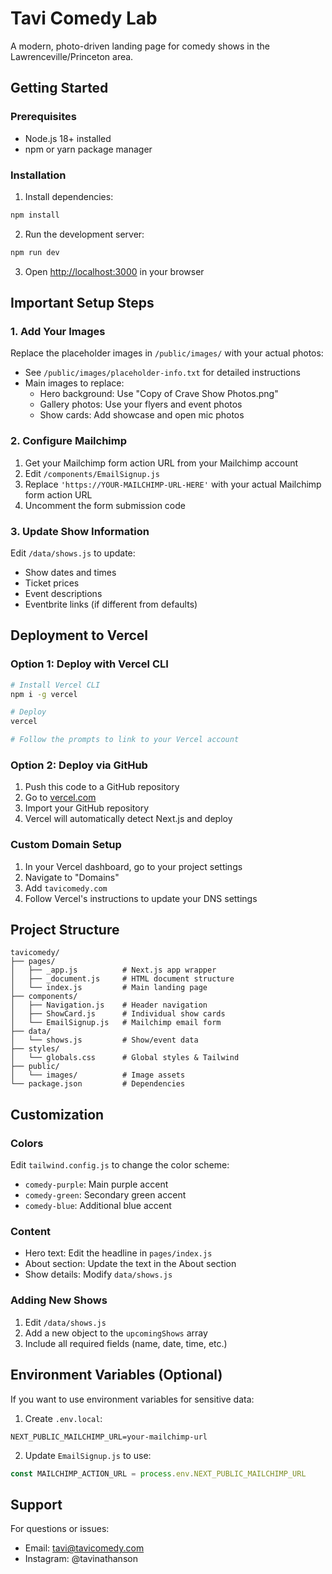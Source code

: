 # Tavi Comedy Lab

A modern, photo-driven landing page for comedy shows in the Lawrenceville/Princeton area.

## Getting Started

### Prerequisites
- Node.js 18+ installed
- npm or yarn package manager

### Installation

1. Install dependencies:
```bash
npm install
```

2. Run the development server:
```bash
npm run dev
```

3. Open [http://localhost:3000](http://localhost:3000) in your browser

## Important Setup Steps

### 1. Add Your Images
Replace the placeholder images in `/public/images/` with your actual photos:
- See `/public/images/placeholder-info.txt` for detailed instructions
- Main images to replace:
  - Hero background: Use "Copy of Crave Show Photos.png"
  - Gallery photos: Use your flyers and event photos
  - Show cards: Add showcase and open mic photos

### 2. Configure Mailchimp
1. Get your Mailchimp form action URL from your Mailchimp account
2. Edit `/components/EmailSignup.js`
3. Replace `'https://YOUR-MAILCHIMP-URL-HERE'` with your actual Mailchimp form action URL
4. Uncomment the form submission code

### 3. Update Show Information
Edit `/data/shows.js` to update:
- Show dates and times
- Ticket prices
- Event descriptions
- Eventbrite links (if different from defaults)

## Deployment to Vercel

### Option 1: Deploy with Vercel CLI
```bash
# Install Vercel CLI
npm i -g vercel

# Deploy
vercel

# Follow the prompts to link to your Vercel account
```

### Option 2: Deploy via GitHub
1. Push this code to a GitHub repository
2. Go to [vercel.com](https://vercel.com)
3. Import your GitHub repository
4. Vercel will automatically detect Next.js and deploy

### Custom Domain Setup
1. In your Vercel dashboard, go to your project settings
2. Navigate to "Domains"
3. Add `tavicomedy.com`
4. Follow Vercel's instructions to update your DNS settings

## Project Structure

```
tavicomedy/
├── pages/
│   ├── _app.js          # Next.js app wrapper
│   ├── _document.js     # HTML document structure
│   └── index.js         # Main landing page
├── components/
│   ├── Navigation.js    # Header navigation
│   ├── ShowCard.js      # Individual show cards
│   └── EmailSignup.js   # Mailchimp email form
├── data/
│   └── shows.js         # Show/event data
├── styles/
│   └── globals.css      # Global styles & Tailwind
├── public/
│   └── images/          # Image assets
└── package.json         # Dependencies
```

## Customization

### Colors
Edit `tailwind.config.js` to change the color scheme:
- `comedy-purple`: Main purple accent
- `comedy-green`: Secondary green accent
- `comedy-blue`: Additional blue accent

### Content
- Hero text: Edit the headline in `pages/index.js`
- About section: Update the text in the About section
- Show details: Modify `data/shows.js`

### Adding New Shows
1. Edit `/data/shows.js`
2. Add a new object to the `upcomingShows` array
3. Include all required fields (name, date, time, etc.)

## Environment Variables (Optional)
If you want to use environment variables for sensitive data:

1. Create `.env.local`:
```
NEXT_PUBLIC_MAILCHIMP_URL=your-mailchimp-url
```

2. Update `EmailSignup.js` to use:
```js
const MAILCHIMP_ACTION_URL = process.env.NEXT_PUBLIC_MAILCHIMP_URL
```

## Support

For questions or issues:
- Email: tavi@tavicomedy.com
- Instagram: @tavinathanson